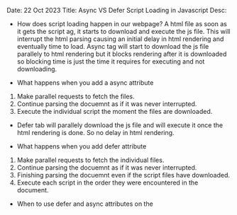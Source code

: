 Date: 22 Oct 2023
Title: Async VS Defer Script Loading in Javascript
Desc:
- How does script loading happen in our webpage?
A html file as soon as it gets the script ag, it starts to download and execute the js file. This will interrupt the html parsing causing an initial delay in html rendering and eventually time to load.
Async tag will start to download the js file parallely to html rendering but it blocks rendering after it is downloaded so blocking time is just the time it requires for executing and not downloading.

- What happens when you add a async attribute
1. Make parallel requests to fetch the files.
2. Continue parsing the docuemnt as if it was never interrupted.
3. Execute the individual script the moment the files are downloaded.

- Defer tab will parallely download the js file and will execute it once the html rendering is done. So no delay in html rendering.

- What happens when you add defer attribute
1. Make parallel requests to fetch the individual files.
2. Continue parsing the docuemnt as if it was never interrupted.
3. Finishing parsing the docuemnt even if the script files have downloaded.
4. Execute each script in the order they were encountered in the document.

- When to use defer and async attributes on the <script> tag?
Defer attribute: It will guarantee that all scripts will execute after the HTML parsing. The defer attribte is useful when the script is used for DOM manipulations.
async attribute: It does not guarantee that all scripts will execute after the HTML parsing. The async atrribute is usefull when the script is used for the DOM manipulation (google ads link)

- Which is the best place to place script tag in file?
Async tag will always be independeing so adding to head also wont make it much efficient.
Defer: Conventionally all tags are kept in body but keeing the script tag in head with defer will help a lot as during rendering, the js file will be downloaded parallely and on completion of rendering js execution will start immediately (we dont have to wait for js download again when rendering ends) This is kind of prefetching assets.

![Alt text](image-1.png)


- The async and defer attributes both allow the browser to continue parsing the HTML document while JavaScript files are being downloaded, but they differ in when those files are executed.

Async downloads and executes JavaScript as soon as it’s available, while defer attribute waits until the HTML document has been parsed before downloading and executing any external scripts.

In most cases, it doesn’t matter which attribute you use – both will improve performance by allowing the browser to continue parsing while waiting for JavaScript to download. However, there are some situations where one attribute may be preferable to the other.

- Advantages of using the defer attribute

There are several advantages to using the defer attribute in your script tags:

Deferred scripts are guaranteed to run after the page has been loaded and parsed, so they can’t slow down the initial page load.

Since deferred scripts are not parsed until after the page has loaded, they can’t block the parsing of other elements on the page (such as images).

Deferred scripts can be updated independently of the rest of the page, which means that if you change a deferred script, you don’t have to re-parse and re-render the entire page.

- Disadvantages of using the defer attribute

One is that it can potentially delay your page from loading. If you have a lot of scripts that use defer, they could all be trying to load at the same time and slow down your page.

Another disadvantage is that older browsers might not support defer, so your scripts might not load at all for some users.

- Advantages of using the async attribute

When loading a large JavaScript file, using the async attribute can be beneficial. It tells the browser that it can go ahead and continue parsing the HTML document while the JavaScript file is being downloaded. This can reduce the perceived load time of the page because the browser can start to render elements sooner.

Disadvantages of using the async attribute

One of the biggest disadvantages of using async is that it can break the render-blocking CSS rule. This rule is important for ensuring that the page loads correctly and doesn’t appear blank while the JavaScript file is loading. If async is used, the CSS file will be downloaded as soon as the JavaScript file starts loading, which can cause problems if the JavaScript file is large or takes a long time to load.

Another disadvantage of async is that it can delay the loading of other resources on the page, such as images. This can cause a significant delay in the overall loading time of the page.

Finally, async can also cause issues with certain types of user scripts and extensions. These user scripts and extensions rely on being able to modify the DOM after the page has loaded, but if async is used they may not be able to do this because the DOM might not have already loaded by the time they run.
